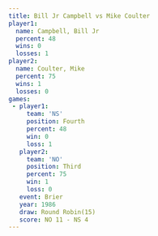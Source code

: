 ```yaml
---
title: Bill Jr Campbell vs Mike Coulter
player1:                 
  name: Campbell, Bill Jr
  percent: 48            
  wins: 0                
  losses: 1              
player2:                 
  name: Coulter, Mike    
  percent: 75            
  wins: 1                
  losses: 0              
games:
 - player1:          
     team: 'NS'      
     position: Fourth
     percent: 48     
     win: 0          
     loss: 1         
   player2:         
     team: 'NO'     
     position: Third
     percent: 75    
     win: 1         
     loss: 0        
   event: Brier         
   year: 1986           
   draw: Round Robin(15)
   score: NO 11 - NS 4  
---
```

